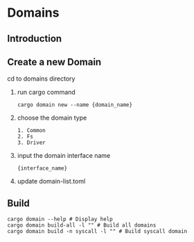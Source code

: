 # Domains

## Introduction


## Create a new Domain

cd to domains directory

1. run cargo command

   ```
   cargo domain new --name {domain_name}
   ```

2. choose the domain type

   ```
   1. Common
   2. Fs
   3. Driver
   ```
3. input the domain interface name

   ```
   {interface_name}
   ```

4. update domain-list.toml


## Build
```
cargo domain --help # Display help
cargo domain build-all -l "" # Build all domains
cargo domain build -n syscall -l "" # Build syscall domain
```
